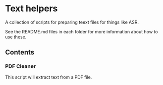 # Text helpers

A collection of scripts for preparing teext files for things like ASR.

See the README.md files in each folder for more information about how to use these.


## Contents

### PDF Cleaner

This script will extract text from a PDF file.
